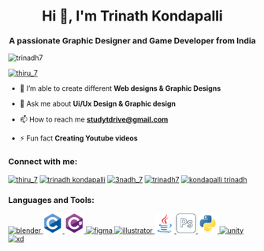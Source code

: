 <h1 align="center">Hi 👋, I'm Trinath Kondapalli</h1>
<h3 align="center">A passionate Graphic Designer and Game Developer from India</h3>

<p align="left"> <img src="https://komarev.com/ghpvc/?username=trinadh7&label=Profile%20views&color=0e75b6&style=flat" alt="trinadh7" /> </p>

<p align="left"> <a href="https://x.com/Thiru7484" target="blank"><img src="https://img.shields.io/twitter/follow/thiru_7?logo=twitter&style=for-the-badge" alt="thiru_7" /></a> </p>

- 🌱 I’m able to create different **Web designs & Graphic Designs**

- 💬 Ask me about **Ui/Ux Design & Graphic design**

- 📫 How to reach me **studytdrive@gmail.com**

- ⚡ Fun fact **Creating Youtube videos**

<h3 align="left">Connect with me:</h3>
<p align="left">
<a href="https://twitter.com/thiru_7" target="blank"><img align="center" src="https://raw.githubusercontent.com/rahuldkjain/github-profile-readme-generator/master/src/images/icons/Social/twitter.svg" alt="thiru_7" height="30" width="40" /></a>
<a href="https://linkedin.com/in/trinadh kondapalli" target="blank"><img align="center" src="https://raw.githubusercontent.com/rahuldkjain/github-profile-readme-generator/master/src/images/icons/Social/linked-in-alt.svg" alt="trinadh kondapalli" height="30" width="40" /></a>
<a href="https://instagram.com/3nadh_7" target="blank"><img align="center" src="https://raw.githubusercontent.com/rahuldkjain/github-profile-readme-generator/master/src/images/icons/Social/instagram.svg" alt="3nadh_7" height="30" width="40" /></a>
<a href="https://www.codechef.com/users/trinadh7" target="blank"><img align="center" src="https://cdn.jsdelivr.net/npm/simple-icons@3.1.0/icons/codechef.svg" alt="trinadh7" height="30" width="40" /></a>
<a href="https://www.hackerrank.com/kondapalli trinadh" target="blank"><img align="center" src="https://raw.githubusercontent.com/rahuldkjain/github-profile-readme-generator/master/src/images/icons/Social/hackerrank.svg" alt="kondapalli trinadh" height="30" width="40" /></a>
</p>

<h3 align="left">Languages and Tools:</h3>
<p align="left"> <a href="https://www.blender.org/" target="_blank" rel="noreferrer"> <img src="https://download.blender.org/branding/community/blender_community_badge_white.svg" alt="blender" width="40" height="40"/> </a> <a href="https://www.cprogramming.com/" target="_blank" rel="noreferrer"> <img src="https://raw.githubusercontent.com/devicons/devicon/master/icons/c/c-original.svg" alt="c" width="40" height="40"/> </a> <a href="https://www.w3schools.com/cs/" target="_blank" rel="noreferrer"> <img src="https://raw.githubusercontent.com/devicons/devicon/master/icons/csharp/csharp-original.svg" alt="csharp" width="40" height="40"/> </a> <a href="https://www.figma.com/" target="_blank" rel="noreferrer"> <img src="https://www.vectorlogo.zone/logos/figma/figma-icon.svg" alt="figma" width="40" height="40"/> </a> <a href="https://www.adobe.com/in/products/illustrator.html" target="_blank" rel="noreferrer"> <img src="https://www.vectorlogo.zone/logos/adobe_illustrator/adobe_illustrator-icon.svg" alt="illustrator" width="40" height="40"/> </a> <a href="https://www.java.com" target="_blank" rel="noreferrer"> <img src="https://raw.githubusercontent.com/devicons/devicon/master/icons/java/java-original.svg" alt="java" width="40" height="40"/> </a> <a href="https://www.photoshop.com/en" target="_blank" rel="noreferrer"> <img src="https://raw.githubusercontent.com/devicons/devicon/master/icons/photoshop/photoshop-line.svg" alt="photoshop" width="40" height="40"/> </a> <a href="https://www.python.org" target="_blank" rel="noreferrer"> <img src="https://raw.githubusercontent.com/devicons/devicon/master/icons/python/python-original.svg" alt="python" width="40" height="40"/> </a> <a href="https://unity.com/" target="_blank" rel="noreferrer"> <img src="https://www.vectorlogo.zone/logos/unity3d/unity3d-icon.svg" alt="unity" width="40" height="40"/> </a> <a href="https://www.adobe.com/products/xd.html" target="_blank" rel="noreferrer"> <img src="https://cdn.worldvectorlogo.com/logos/adobe-xd.svg" alt="xd" width="40" height="40"/> </a> </p>
